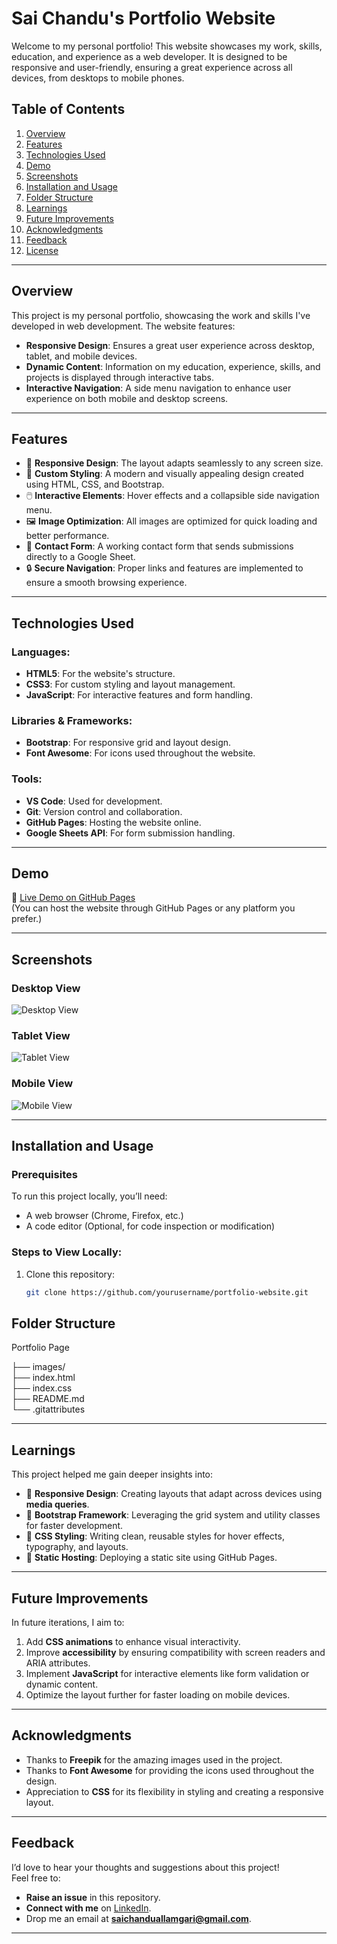 # **Sai Chandu's Portfolio Website**

Welcome to my personal portfolio! This website showcases my work, skills, education, and experience as a web developer. It is designed to be responsive and user-friendly, ensuring a great experience across all devices, from desktops to mobile phones.

## **Table of Contents**
1. [Overview](#overview)
2. [Features](#features)
3. [Technologies Used](#technologies-used)
4. [Demo](#demo)
5. [Screenshots](#screenshots)
6. [Installation and Usage](#installation-and-usage)
7. [Folder Structure](#folder-structure)
8. [Learnings](#learnings)
9. [Future Improvements](#future-improvements)
10. [Acknowledgments](#acknowledgments)
11. [Feedback](#feedback)
12. [License](#license)

---

## **Overview**

This project is my personal portfolio, showcasing the work and skills I've developed in web development. The website features:

- **Responsive Design**: Ensures a great user experience across desktop, tablet, and mobile devices.
- **Dynamic Content**: Information on my education, experience, skills, and projects is displayed through interactive tabs.
- **Interactive Navigation**: A side menu navigation to enhance user experience on both mobile and desktop screens.

---

## **Features**

- 📱 **Responsive Design**: The layout adapts seamlessly to any screen size.
- 🎨 **Custom Styling**: A modern and visually appealing design created using HTML, CSS, and Bootstrap.
- 🖱️ **Interactive Elements**: Hover effects and a collapsible side navigation menu.
- 🖼️ **Image Optimization**: All images are optimized for quick loading and better performance.
- 📂 **Contact Form**: A working contact form that sends submissions directly to a Google Sheet.
- 🔒 **Secure Navigation**: Proper links and features are implemented to ensure a smooth browsing experience.

---

## **Technologies Used**

### Languages:
- **HTML5**: For the website's structure.
- **CSS3**: For custom styling and layout management.
- **JavaScript**: For interactive features and form handling.

### Libraries & Frameworks:
- **Bootstrap**: For responsive grid and layout design.
- **Font Awesome**: For icons used throughout the website.

### Tools:
- **VS Code**: Used for development.
- **Git**: Version control and collaboration.
- **GitHub Pages**: Hosting the website online.
- **Google Sheets API**: For form submission handling.

---

## **Demo**

🔗 [Live Demo on GitHub Pages](#)  
(You can host the website through GitHub Pages or any platform you prefer.)

---

## **Screenshots**

### Desktop View
![Desktop View](./images/desktop-view.png)

### Tablet View
![Tablet View](./images/tablet-view.png)

### Mobile View
![Mobile View](./images/mobile-view.png)

---

## **Installation and Usage**

### Prerequisites
To run this project locally, you’ll need:
- A web browser (Chrome, Firefox, etc.)
- A code editor (Optional, for code inspection or modification)

### Steps to View Locally:
1. Clone this repository:
   ```bash
   git clone https://github.com/yourusername/portfolio-website.git


## **Folder Structure**

Portfolio Page
         
├── images/            
├── index.html         
├── index.css          
├── README.md             
└── .gitattributes     


---

## **Learnings**

This project helped me gain deeper insights into:
- 📏 **Responsive Design**: Creating layouts that adapt across devices using **media queries**.
- 🎯 **Bootstrap Framework**: Leveraging the grid system and utility classes for faster development.
- 🎨 **CSS Styling**: Writing clean, reusable styles for hover effects, typography, and layouts.
- 🚀 **Static Hosting**: Deploying a static site using GitHub Pages.

---

## **Future Improvements**

In future iterations, I aim to:
1. Add **CSS animations** to enhance visual interactivity.
2. Improve **accessibility** by ensuring compatibility with screen readers and ARIA attributes.
3. Implement **JavaScript** for interactive elements like form validation or dynamic content.
4. Optimize the layout further for faster loading on mobile devices.

---



## **Acknowledgments**

- Thanks to **Freepik** for the amazing images used in the project.
- Thanks to **Font Awesome** for providing the icons used throughout the design.
- Appreciation to **CSS** for its flexibility in styling and creating a responsive layout.

---

## **Feedback**

I’d love to hear your thoughts and suggestions about this project!  
Feel free to:
- **Raise an issue** in this repository.
- **Connect with me** on [LinkedIn](https://www.linkedin.com/in/sai-chandu-a-454a9a126/).
- Drop me an email at **saichanduallamgari@gmail.com**.

---

